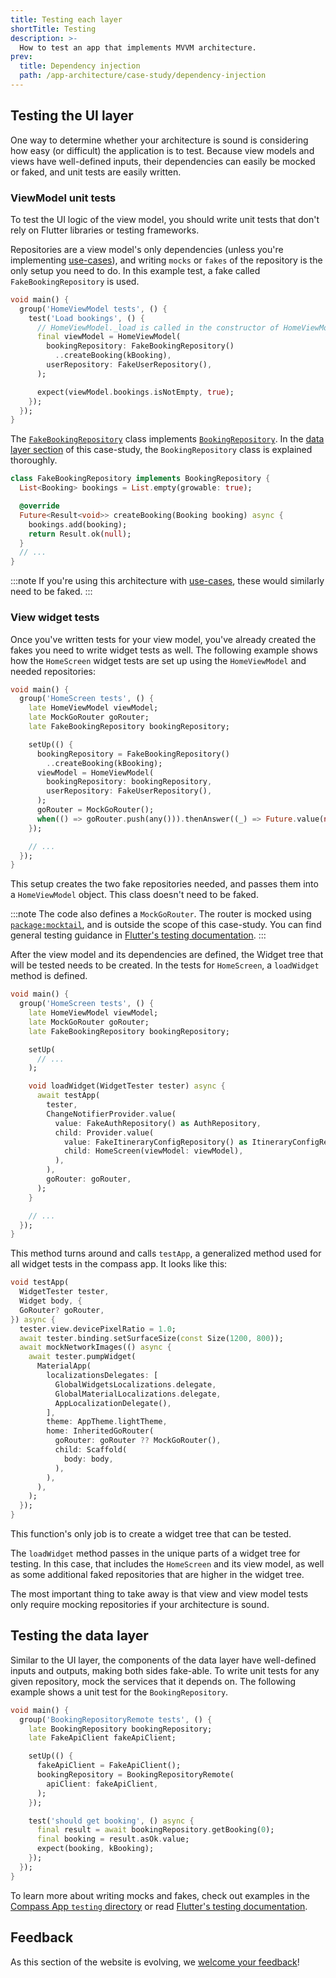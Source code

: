 ```yaml
---
title: Testing each layer
shortTitle: Testing
description: >-
  How to test an app that implements MVVM architecture.
prev:
  title: Dependency injection
  path: /app-architecture/case-study/dependency-injection
---
```


## Testing the UI layer

One way to determine whether your architecture is sound is
considering how easy (or difficult) the application is to test.
Because view models and views have well-defined inputs,
their dependencies can easily be mocked or faked,
and unit tests are easily written.

### ViewModel unit tests

To test the UI logic of the view model, you should write unit tests that
don't rely on Flutter libraries or testing frameworks.

Repositories are a view model's only dependencies
(unless you're implementing [use-cases][]),
and writing `mocks` or `fakes` of the repository is
the only setup you need to do.
In this example test, a fake called `FakeBookingRepository` is used.

```dart title=home_screen_test.dart
void main() {
  group('HomeViewModel tests', () {
    test('Load bookings', () {
      // HomeViewModel._load is called in the constructor of HomeViewModel.
      final viewModel = HomeViewModel(
        bookingRepository: FakeBookingRepository()
          ..createBooking(kBooking),
        userRepository: FakeUserRepository(),
      );

      expect(viewModel.bookings.isNotEmpty, true);
    });
  });
}
```

The [`FakeBookingRepository`][] class implements [`BookingRepository`][].
In the [data layer section][] of this case-study,
the `BookingRepository` class is explained thoroughly.

```dart title=fake_booking_repository.dart
class FakeBookingRepository implements BookingRepository {
  List<Booking> bookings = List.empty(growable: true);

  @override
  Future<Result<void>> createBooking(Booking booking) async {
    bookings.add(booking);
    return Result.ok(null);
  }
  // ...
}
```

:::note
If you're using this architecture with [use-cases][], these would
similarly need to be faked.
:::

### View widget tests

Once you've written tests for your view model,
you've already created the fakes you need to write widget tests as well.
The following example shows how the `HomeScreen` widget tests
are set up using the `HomeViewModel` and needed repositories:

```dart title=home_screen_test.dart
void main() {
  group('HomeScreen tests', () {
    late HomeViewModel viewModel;
    late MockGoRouter goRouter;
    late FakeBookingRepository bookingRepository;

    setUp(() {
      bookingRepository = FakeBookingRepository()
        ..createBooking(kBooking);
      viewModel = HomeViewModel(
        bookingRepository: bookingRepository,
        userRepository: FakeUserRepository(),
      );
      goRouter = MockGoRouter();
      when(() => goRouter.push(any())).thenAnswer((_) => Future.value(null));
    });

    // ...
  });
}
```

This setup creates the two fake repositories needed,
and passes them into a `HomeViewModel` object.
This class doesn't need to be faked.

:::note
The code also defines a `MockGoRouter`.
The router is mocked using [`package:mocktail`][],
and is outside the scope of this case-study. 
You can find general testing guidance in [Flutter's testing documentation][].
:::

After the view model and its dependencies are defined,
the Widget tree that will be tested needs to be created.
In the tests for `HomeScreen`, a `loadWidget` method is defined.

```dart title=home_screen_test.dart highlightLines=11-23
void main() {
  group('HomeScreen tests', () {
    late HomeViewModel viewModel;
    late MockGoRouter goRouter;
    late FakeBookingRepository bookingRepository;

    setUp(
      // ...
    );

    void loadWidget(WidgetTester tester) async {
      await testApp(
        tester,
        ChangeNotifierProvider.value(
          value: FakeAuthRepository() as AuthRepository,
          child: Provider.value(
            value: FakeItineraryConfigRepository() as ItineraryConfigRepository,
            child: HomeScreen(viewModel: viewModel),
          ),
        ),
        goRouter: goRouter,
      );
    }

    // ...
  });
}
```

This method turns around and calls `testApp`,
a generalized method used for all widget tests in the compass app.
It looks like this:

```dart title=testing/app.dart
void testApp(
  WidgetTester tester,
  Widget body, {
  GoRouter? goRouter,
}) async {
  tester.view.devicePixelRatio = 1.0;
  await tester.binding.setSurfaceSize(const Size(1200, 800));
  await mockNetworkImages(() async {
    await tester.pumpWidget(
      MaterialApp(
        localizationsDelegates: [
          GlobalWidgetsLocalizations.delegate,
          GlobalMaterialLocalizations.delegate,
          AppLocalizationDelegate(),
        ],
        theme: AppTheme.lightTheme,
        home: InheritedGoRouter(
          goRouter: goRouter ?? MockGoRouter(),
          child: Scaffold(
            body: body,
          ),
        ),
      ),
    );
  });
}
```

This function's only job is to create a widget tree that can be tested.

The `loadWidget` method passes in the unique parts of a widget tree for testing.
In this case, that includes the `HomeScreen` and its view model,
as well as some additional faked repositories that
are higher in the widget tree.

The most important thing to take away is that view and view model tests
only require mocking repositories if your architecture is sound.

## Testing the data layer

Similar to the UI layer, the components of the data layer have
well-defined inputs and outputs, making both sides fake-able.
To write unit tests for any given repository,
mock the services that it depends on.
The following example shows a unit test for the `BookingRepository`.

```dart title=booking_repository_remote_test.dart
void main() {
  group('BookingRepositoryRemote tests', () {
    late BookingRepository bookingRepository;
    late FakeApiClient fakeApiClient;

    setUp(() {
      fakeApiClient = FakeApiClient();
      bookingRepository = BookingRepositoryRemote(
        apiClient: fakeApiClient,
      );
    });

    test('should get booking', () async {
      final result = await bookingRepository.getBooking(0);
      final booking = result.asOk.value;
      expect(booking, kBooking);
    });
  });
}
```

To learn more about writing mocks and fakes,
check out examples in the [Compass App `testing` directory][] or
read [Flutter's testing documentation][].

[use-cases]: /app-architecture/guide#optional-domain-layer
[`FakeBookingRepository`]: https://github.com/flutter/samples/blob/main/compass_app/app/testing/fakes/repositories/fake_booking_repository.dart
[`BookingRepository`]: https://github.com/flutter/samples/tree/main/compass_app/app/lib/data/repositories/booking
[data layer section]: /app-architecture/case-study/data-layer
[`package:mocktail`]: {{site.pub-pkg}}/mocktail
[Flutter's testing documentation]: /testing/overview
[Compass App `testing` directory]: https://github.com/flutter/samples/tree/main/compass_app/app/testing

## Feedback

As this section of the website is evolving,
we [welcome your feedback][]!

[welcome your feedback]: https://google.qualtrics.com/jfe/form/SV_4T0XuR9Ts29acw6?page="case-study/testing"
